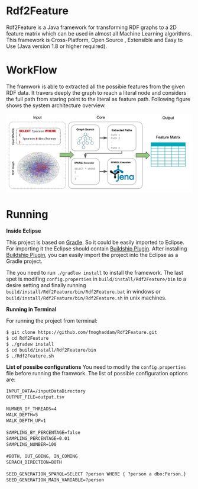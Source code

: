 # Rdf2Feature
Rdf2Feature is a Java framework for transforming RDF graphs to a 2D feature matrix which can be used in almost all Machine Learning algorithms. This framework is Cross-Platform, Open Source , Extensible and Easy to Use (Java version 1.8 or higher required).

# WorkFlow
The framwork is able to extracted all the possibie features from the given RDF data. It travers deeply the graph to reach a literal node and considers the full path from staring point to the literal as feature path. Following figure shows the system architecture overview. 


![Work-Flow](https://github.com/fmoghaddam/Rdf2Feature/blob/master/images/workflow.png "Workflow")

# Running 
**Inside Eclipse**

This project is based on [Gradle](https://gradle.org/). So it could be easily imported to Eclipse. For importing it the Eclipse should contain [Buildship Plugin](https://projects.eclipse.org/projects/tools.buildship).  After installing [Buildship Plugin](https://projects.eclipse.org/projects/tools.buildship), you can easily import the project into the Eclipse as a Gradle project.

The you need to run `./gradlew install` to install the framework. The last spet is modifing `config.properties` in `build/install/Rdf2Feature/bin` to a desire setting and finally running `build/install/Rdf2Feature/bin/Rdf2Feature.bat` in windows or `build/install/Rdf2Feature/bin/Rdf2Feature.sh` in unix machines.

**Running in Terminal**

For running the project from terminal:
```
$ git clone https://github.com/fmoghaddam/Rdf2Feature.git
$ cd Rdf2Feature
$ ./gradew install
$ cd build/install/Rdf2Feature/bin
$ ./Rdf2Feature.sh
```

**List of possibe configurations**
You need to modify the `config.properties` file before running the framwork. The list of possible configuration options are:
```
INPUT_DATA=/inputDataDirectory
OUTPUT_FILE=output.tsv

NUMNER_OF_THREADS=4
WALK_DEPTH=5
WALK_DEPTH_UP=1

SAMPLING_BY_PERCENTAGE=false
SAMPLING_PERCENTAGE=0.01
SAMPLING_NUNBER=100

#BOTH, OUT_GOING, IN_COMING
SERACH_DIRECTION=BOTH

SEED_GENERATION_SPARQL=SELECT ?person WHERE { ?person a dbo:Person.}
SEED_GENERATION_MAIN_VARIABLE=?person
```
